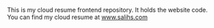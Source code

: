
This is my cloud resume frontend repository. It holds the website code.
<br>
You can find my cloud resume at www.salihs.com
